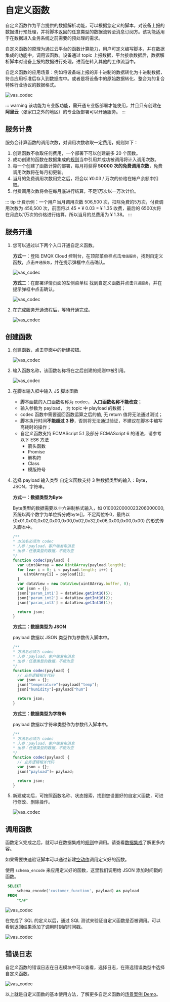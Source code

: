 # 自定义函数

自定义函数作为平台提供的数据解析功能，可以根据您定义的脚本，对设备上报的数据进行预处理，并将脚本返回的任意类型的数据流转至消息订阅方。该功能适用于在数据进入业务系统之前需要的预处理的需求。

自定义函数的原理为通过云平台的函数计算能力，用户可定义编写脚本，并在数据集成的功能中，调用该函数。设备通过 topic 上报数据，平台接收数据后，数据解析脚本对设备上报的数据进行处理，进而在转入其他的工作流当中。

自定义函数的应用场景：例如将设备端上报的非十进制的数据转化为十进制数据，符合应用标准后存入到数据库中。或者是将设备中的原始数据转化、整合为的复合特殊行业协议的数据格式。

![vas_codec](./_assets/codec-process.png)

::: warning
该功能为专业版功能，需开通专业版部署才能使用，并且只有创建在<strong>阿里云</strong>（张家口之外的地区）的专业版部署可以开通服务。
:::

## 服务计费
服务会计算函数的调用次数，对调用次数收取一定费用，规则如下：
1. 创建函数不收取任何费用，一个部署下可以创建最多 20 个函数。
2. 成功创建的函数在数据集成的[规则](../rule_engine/rules.md)当中引用并成功被调用将计入调用次数。
3. 每一个创建了函数计算的部署，每月将获得<strong> 50000 次的免费调用次数</strong>，免费调用次数将在每月初更新。
4. 当月的免费调用次数用完之后，将会以 ¥0.03 / 万次的价格在帐户余额中扣取。
5. 付费调用次数将会在每月底进行结算，不足1万次以一万次计价。

::: tip
计费示例：一个用户当月调用次数 506,500 次，扣除免费的5万次，付费调用次数为 456,500 次，前面将以 45 * ¥ 0.03 = ¥ 1.35 收费，最后的 6500次将在月底以1万次的价格进行结算，所以当月的总费用为 ¥ 1.38。
:::

## 服务开通

1. 您可以通过以下两个入口开通自定义函数。

   **方式一**：登陆 EMQX Cloud 控制台，在顶部菜单栏点击`增值服务`，找到自定义函数，点击`开通服务`，并在提示弹框中点击确认。

   ![vas_codec](./_assets/codec-create.png)


   **方式二**：在部署详情页面的左侧菜单栏 找到自定义函数并点击`开通服务`，并在提示弹框中点击确认。

   ![vas_codec](./_assets/codec_create_2.png)


2. 在完成服务开通流程后，等待开通完成。

   ![vas_codec](./_assets/codec-status.png)

## 创建函数

1. 创建函数，点击界面中的新建按钮。

   ![vas_codec](./_assets/codec-new.png)

2. 输入函数名称，该函数名称将在之后创建的规则中被引用。

   ![vas_codec](./_assets/codec-define.png)

3. 在脚本输入框中输入 JS 脚本函数
   - 脚本函数的入口函数名称为 codec， <strong>入口函数名称不能改变</strong>；
   - 输入参数为 payload， 为 topic 中 playload 的数据；
   - codec 函数中需要返回函数运算之后的值, 无 return 值将无法通过测试；
   - 脚本执行时间<strong>不能超过 3 秒</strong>，否则将无法通过验证，不建议在脚本中编写高耗时的操作；
   - 自定义函数支持 ECMAScript 5.1 及部分 ECMAScript 6 的语法，请参考以下 ES6 方法
      - 箭头函数
      - Promise
      - 解构符
      - Class
      - 模版符号


4. 选择 payload 输入类型
   自定义函数支持 3 种数据类型的输入：Byte，JSON，字符串。

   **方式一：数据类型为Byte**

   Byte类型的数据需要以十六进制格式输入，如 0100020000023206000000, 系统以两个数字为单位拆分成byte[]，不足两位补0，最终以 {0x01,0x00,0x02,0x00,0x00,0x02,0x32,0x06,0x00,0x00,0x00} 的形式传入脚本中。

   ```JavaScript
   /**
   * 方法名必须为 codec
   * 入参：payload，客户端发布消息
   * 出参：任意类型的数据，不能为空
   */  
   function codec(payload) {
     var uint8Array = new Uint8Array(payload.length);
     for (var i = 0; i < payload.length; i++) {
        uint8Array[i] = payload[i];
     }
     var dataView = new DataView(uint8Array.buffer, 0);
     var json = {};
     json['param_int1'] = dataView.getInt16(5);
     json['param_int2'] = dataView.getInt16(2);
     json['param_int3'] = dataView.getInt16(1);

     return json;
   }
   ```

    **方式二：数据类型为 JSON**

   payload 数据以 JSON 类型作为参数传入脚本中。

   ```JavaScript
   /**
   * 方法名必须为 codec
   * 入参：payload，客户端发布消息
   * 出参：任意类型的数据，不能为空
   */
   function codec(payload) {
     // 业务逻辑相关代码
     var json = {};
     json["temperature"]=payload["temp"];
     json["humidity"]=payload["hum"]

     return json;
   }
   ```


    **方式三：数据类型为字符串**

   payload 数据以字符串类型作为参数传入脚本中。

   ```JavaScript
   /**
   * 方法名必须为 codec
   * 入参：payload，客户端发布消息
   * 出参：任意类型的数据，不能为空
   */
   function codec(payload) {
     // 业务逻辑相关代码
     var json = {};
     json["payload"]= payload;

     return json;
   }

   ```


5. 新建成功后，可按照函数名称、状态搜索，找到您设置好的自定义函数，可进行修改、删除操作。

   ![vas_codec](./_assets/codec-result.png)

## 调用函数
函数定义完成之后，就可以在数据集成的[规则]()中调用。请查看[数据集成](../rule_engine/introduction.md)了解更多内容。

如果需要快速验证脚本可以通过新建[空动作](../rule_engine/rule_engine_empty_action_debug.md)调用定义好的函数。

使用 `schema_encode` 来应用定义好的函数，这里我们调用给 JSON 添加时间戳的函数。

   ```sql
    SELECT
        schema_encode('customer_function', payload) as payload
    FROM
        "t/#"
   ```

   ![vas_codec](./_assets/codec-invoke.png)

在完成了 SQL 的定义以后，通过 SQL 测试来验证自定义函数是否被调用。可以看到返回结果添加了调用时刻的时间戳。

   ![vas_codec](./_assets/codec-test.png)


## 错误日志
自定义函数的错误日志在日志模块中可以查看，选择日志，在筛选错误类型中选择自定义函数。

   ![vas_codec](./_assets/codec-log.png)


以上就是自定义函数的基本使用方法，了解更多自定义函数的[场景案例 Demo]()。

